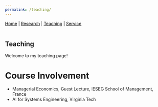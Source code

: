```yaml
---
permalink: /teaching/
---
```


<nav>
  <a href="/">Home</a> |
  <a href="/research/">Research</a> |
  <a href="/teaching/">Teaching</a> |
  <a href="/service/">Service</a>
</nav>

<br>

## Teaching

Welcome to my teaching page!

# Course Involvement
- Managerial Economics, Guest Lecture, IESEG School of Management, France
- AI for Systems Engineering, Virginia Tech



